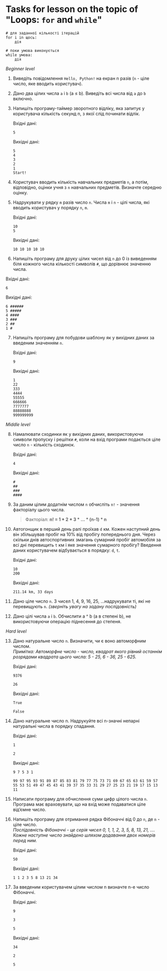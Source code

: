 # Tasks for lesson on the topic of "Loops: `for` and `while`"

```
# для заданної кількості ітерацій
for i in щось:
    дія
```
```
# поки умова виконується
while умова:
    дія
```

*Beginner level*
1. Виведіть повідомлення `Hello, Python!` на екран n разів (`n` - ціле число, яке вводить користувач).
2. Дано два цілих числа `a` і `b` (a ≤ b). Виведіть всі числа від `a` до `b` включно.
3. Напишіть програму-таймер зворотного відліку, яка запитує у користувача кількість секунд n, з якої слід починати відлік.

    Вхідні дані:
    ```
    5
    ```
    Вихідні дані:
    ```
    5
    4
    3
    2
    1
    Start!
    ```

4. Користувач вводить кількість навчальних предметів `n`, а потім, відповідно, оцінки учня з `n` навчальних предметів. Визначте середню оцінку.
5. Надрукувати у рядку `m` разів число `n`. Числа `m` і `n` - цілі числа, які вводить користувач у порядку `n`, `m`.

    Вхідні дані:
    ```
    10
    5
    ```
    Вихідні дані:
    ```
    10 10 10 10 10
    ```

6. Напишіть програму для друку цілих чисел від `n` до 0 із виведенням біля кожного числа кількості символів `#`, що дорівнює значенню числа.

Вхідні дані:
```
6
```
Вихідні дані:
```
6 ######
5 #####
4 ####
3 ###
2 ##
1 #
```

7. Напишіть програму для побудови шаблону як у вихідних даних за введеним значенням `n`.

    Вхідні дані:
    ```
    9
    ```
    Вихідні дані:
    ```
    1
    22
    333
    4444
    55555
    666666
    7777777
    88888888
    999999999
    ```

*Middle level*

8. Намалювати сходинки як у вихідних даних, використовуючи символи пропуску і решітки `#`, коли на вхід програми подається ціле число `n` - кількість сходинок.

    Вхідні дані:
    ```
    4
    ```
    Вихідні дані:
    ```
    #
    ##
    ###
    ####
    ```

9. За даним цілим додатнім числом `n` обчисліть `n!` - значення факторіалу цього числа.
    > Факторіал: **n! = 1 * 2 * 3 * ... * (n-1) * n**

10. Автогонщик в перший день ралі проїхав `d` км. Кожен наступний день він збільшував пробіг на 10% від пробігу попереднього дня. Через скільки днів автоспортивних змагань сумарний пробіг автомобіля за всі дні перевищить `t` км і яке значення сумарного пробігу? Введення даних користувачем відбувається в порядку: `d`, `t`.

    Вхідні дані:
    ```
    10
    200
    ```
    Вихідні дані:
    ```
    211.14 km, 33 days
    ```

11. Дано ціле число `n`. З чисел 1, 4, 9, 16, 25, …​ надрукувати ті, які не перевищують `n`. *(зверніть увагу на задану послідовність)*

12. Дано цілі числа `a` і `b`. Обчислити a ^ b (a в степені b), не використовуючи операцію піднесення до степеня.

*Hard level*

13. Дано натуральне число `n`. Визначити, чи є воно автоморфним числом.  
*Примітка: Автоморфне число - число, квадрат якого рівний останнім розрядами квадрата цього числа: 5 - 25, 6 - 36, 25 - 625.*

    Вхідні дані:
    ```
    9376
    ```
    ```
    26
    ```
    Вихідні дані:
    ```
    True
    ```
    ```
    False
    ```

14. Дано натуральне число n. Надрукуйте всі n-значні непарні натуральні числа в порядку спадання.

    Вхідні дані:
    ```
    1
    ```
    ```
    2
    ```
    Вихідні дані:
    ```
    9 7 5 3 1
    ```
    ```
    99 97 95 93 91 89 87 85 83 81 79 77 75 73 71 69 67 65 63 61 59 57 55 53 51 49 47 45 43 41 39 37 35 33 31 29 27 25 23 21 19 17 15 13 11
    ```

15. Написати програму для обчислення суми цифр цілого числа `n`. Програма має враховувати, що на вхід може подаватися ціле від’ємне число.
16. Напишіть програму для отримання рядка Фібоначчі від 0 до `n`, де `n` - ціле число.  
*Послідовність Фібоначчі - це серія чисел 0, 1, 1, 2, 3, 5, 8, 13, 21, .... Кожне наступне число знайдено шляхом додавання двох номерів перед ним.*

    Вхідні дані:
    ```
    50
    ```
    Вихідні дані:
    ```
    1 1 2 3 5 8 13 21 34
    ```

17. За введеним користувачем цілим числом n визначте n-е число Фібоначчі.

    Вхідні дані:
    ```
    9
    ```
    ```
    3
    ```
    ```
    5
    ```
    Вихідні дані:
    ```
    34
    ```
    ```
    2
    ```
    ```
    5
    ```
